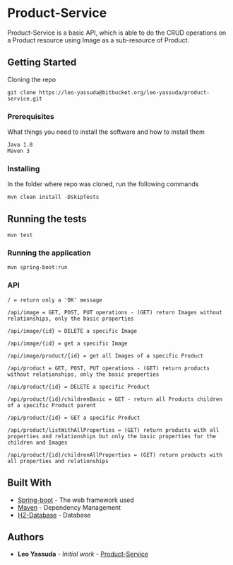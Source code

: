 # Product-Service

Product-Service is a basic API, which is able to do the CRUD operations on a Product resource using Image as a sub-resource of Product.  

## Getting Started

Cloning the repo
```
git clone https://leo-yassuda@bitbucket.org/leo-yassuda/product-service.git
```

### Prerequisites

What things you need to install the software and how to install them

```
Java 1.8
Maven 3
```

### Installing

In the folder where repo was cloned, run the following commands

```
mvn clean install -DskipTests
```

## Running the tests

```
mvn test
```

### Running the application

```
mvn spring-boot:run
```

### API

```
/ = return only a 'OK' message

/api/image = GET, POST, PUT operations - (GET) return Images without relationships, only the basic properties

/api/image/{id} = DELETE a specific Image

/api/image/{id} = get a specific Image

/api/image/product/{id} = get all Images of a specific Product

/api/product = GET, POST, PUT operations - (GET) return products without relationships, only the basic properties

/api/product/{id} = DELETE a specific Product

/api/product/{id}/childrenBasic = GET - return all Products children of a specific Product parent

/api/product/{id} = GET a specific Product

/api/product/listWithAllProperties = (GET) return products with all properties and relationships but only the basic properties for the children and Images

/api/product/{id}/childrenAllProperties = (GET) return products with all properties and relationships
```

## Built With

* [Spring-boot](https://projects.spring.io/spring-boot/) - The web framework used
* [Maven](https://maven.apache.org/) - Dependency Management
* [H2-Database](http://www.h2database.com/html/main.html) - Database

## Authors

* **Leo Yassuda** - *Initial work* - [Product-Service](https://bitbucket.org/leo-yassuda/product-service)

